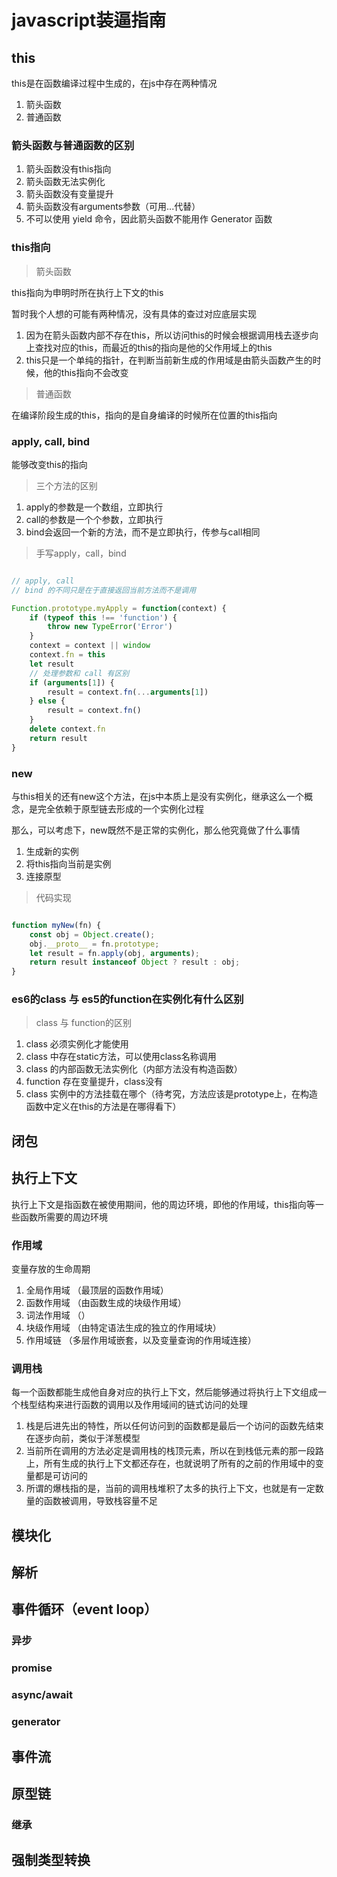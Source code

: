 # javascript装逼指南

## this

this是在函数编译过程中生成的，在js中存在两种情况

1. 箭头函数
2. 普通函数

### 箭头函数与普通函数的区别

1. 箭头函数没有this指向
2. 箭头函数无法实例化
3. 箭头函数没有变量提升
4. 箭头函数没有arguments参数（可用...代替）
5. 不可以使用 yield 命令，因此箭头函数不能用作 Generator 函数

### this指向

> 箭头函数

this指向为申明时所在执行上下文的this

暂时我个人想的可能有两种情况，没有具体的查过对应底层实现

1. 因为在箭头函数内部不存在this，所以访问this的时候会根据调用栈去逐步向上查找对应的this，而最近的this的指向是他的父作用域上的this
2. this只是一个单纯的指针，在判断当前新生成的作用域是由箭头函数产生的时候，他的this指向不会改变

> 普通函数

在编译阶段生成的this，指向的是自身编译的时候所在位置的this指向

### apply, call, bind

能够改变this的指向

> 三个方法的区别

1. apply的参数是一个数组，立即执行
2. call的参数是一个个参数，立即执行
3. bind会返回一个新的方法，而不是立即执行，传参与call相同

> 手写apply，call，bind

``` javascript

// apply, call
// bind 的不同只是在于直接返回当前方法而不是调用

Function.prototype.myApply = function(context) {
    if (typeof this !== 'function') {
        throw new TypeError('Error')
    }
    context = context || window
    context.fn = this
    let result
    // 处理参数和 call 有区别
    if (arguments[1]) {
        result = context.fn(...arguments[1])
    } else {
        result = context.fn()
    }
    delete context.fn
    return result
}

```

### new

与this相关的还有new这个方法，在js中本质上是没有实例化，继承这么一个概念，是完全依赖于原型链去形成的一个实例化过程

那么，可以考虑下，new既然不是正常的实例化，那么他究竟做了什么事情

1. 生成新的实例
2. 将this指向当前是实例
3. 连接原型

> 代码实现

```javascript

function myNew(fn) {
    const obj = Object.create();
    obj.__proto__ = fn.prototype;
    let result = fn.apply(obj, arguments);
    return result instanceof Object ? result : obj;
}

```

### es6的class 与 es5的function在实例化有什么区别

> class 与 function的区别

1. class 必须实例化才能使用
2. class 中存在static方法，可以使用class名称调用
3. class 的内部函数无法实例化（内部方法没有构造函数）
4. function 存在变量提升，class没有
5. class 实例中的方法挂载在哪个（待考究，方法应该是prototype上，在构造函数中定义在this的方法是在哪得看下）

## 闭包

## 执行上下文

执行上下文是指函数在被使用期间，他的周边环境，即他的作用域，this指向等一些函数所需要的周边环境

### 作用域

变量存放的生命周期

1. 全局作用域   （最顶层的函数作用域）
2. 函数作用域   （由函数生成的块级作用域）
3. 词法作用域   （）
4. 块级作用域   （由特定语法生成的独立的作用域块）
5. 作用域链     （多层作用域嵌套，以及变量查询的作用域连接）

### 调用栈

每一个函数都能生成他自身对应的执行上下文，然后能够通过将执行上下文组成一个栈型结构来进行函数的调用以及作用域间的链式访问的处理

1. 栈是后进先出的特性，所以任何访问到的函数都是最后一个访问的函数先结束在逐步向前，类似于洋葱模型
2. 当前所在调用的方法必定是调用栈的栈顶元素，所以在到栈低元素的那一段路上，所有生成的执行上下文都还存在，也就说明了所有的之前的作用域中的变量都是可访问的
3. 所谓的爆栈指的是，当前的调用栈堆积了太多的执行上下文，也就是有一定数量的函数被调用，导致栈容量不足

## 模块化

## 解析

## 事件循环（event loop）

### 异步

### promise

### async/await

### generator

## 事件流

## 原型链

### 继承

## 强制类型转换
